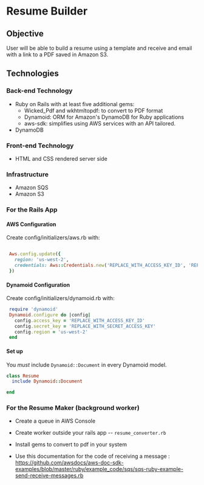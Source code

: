 # Resume Builder

## Objective
User will be able to build a resume using a template and receive and email with a link to a PDF saved in Amazon S3.

## Technologies

### Back-end Technology
  - Ruby on Rails with at least five additional gems: 
      - Wicked_Pdf and wkhtmltopdf: to convert to PDF format
      - Dynamoid: ORM for Amazon's DynamoDB for Ruby applications
      - aws-sdk: simplifies using AWS services with an API tailored. 
  - DynamoDB
  
### Front-end Technology
  - HTML and CSS rendered server side
  
### Infrastructure 
  - Amazon SQS
  - Amazon S3
  
### For the Rails App

#### AWS Configuration 
Create config/initializers/aws.rb with:

 ```ruby

  Aws.config.update({
    region: 'us-west-2',
    credentials: Aws::Credentials.new('REPLACE_WITH_ACCESS_KEY_ID', 'REPLACE_WITH_SECRET_ACCESS_KEY'),
  })

```
 #### Dynamoid Configuration 
 Create config/initializers/dynamoid.rb with:
 ```ruby
  require 'dynamoid'
  Dynamoid.configure do |config|
    config.access_key = 'REPLACE_WITH_ACCESS_KEY_ID'
    config.secret_key = 'REPLACE_WITH_SECRET_ACCESS_KEY'
    config.region = 'us-west-2'
  end
 ```

#### Set up
You *must* include `Dynamoid::Document` in every Dynamoid model.

```ruby
class Resume
  include Dynamoid::Document

end
```
### For the Resume Maker (background worker)

- Create a queue in AWS Console
- Create worker outside your rails app -- 
   ```resume_converter.rb```

- Install gems to convert to pdf in your system 
- Use this documentation for the code of receiving a message : 
https://github.com/awsdocs/aws-doc-sdk-examples/blob/master/ruby/example_code/sqs/sqs-ruby-example-send-receive-messages.rb

